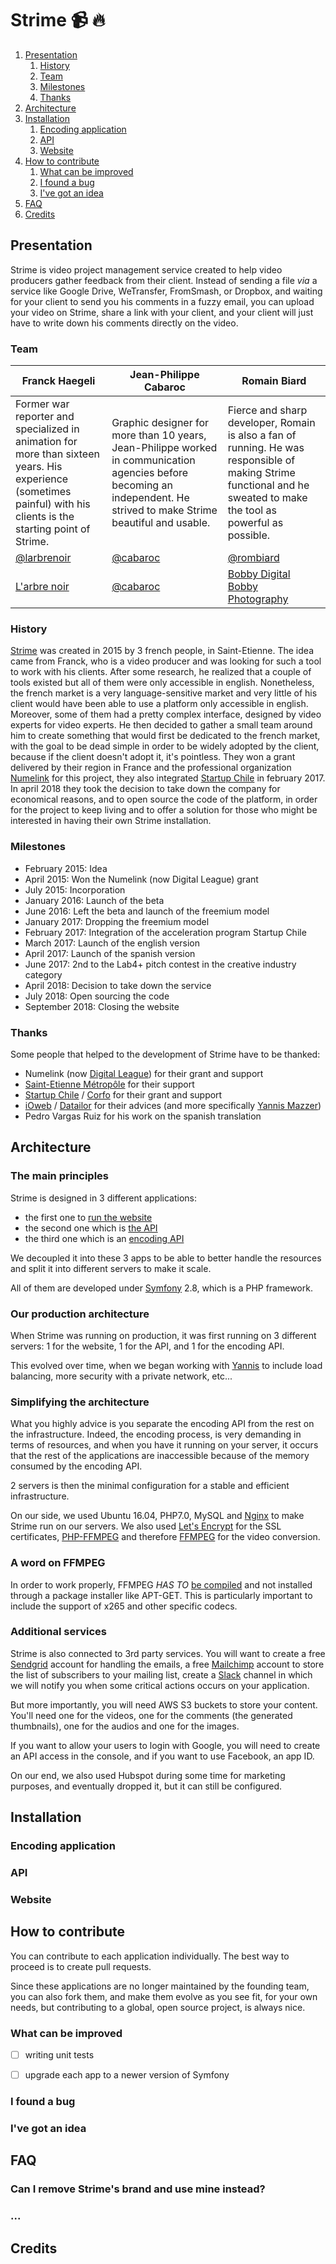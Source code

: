 # Strime :video_camera: :fire:

1. [Presentation](#presentation)
    1. [History](#history)
    2. [Team](#team)
    3. [Milestones](#milestones)
    4. [Thanks](#thanks)
2. [Architecture](#architecture)
3. [Installation](#installation)
    1. [Encoding application](#encoding-application)
    2. [API](#api)
    3. [Website](#website)
4. [How to contribute](#how-to-contribute)
    1. [What can be improved](#what-can-be-improved)
    2. [I found a bug](#i-found-a-bug)
    3. [I've got an idea](#ive-got-an-idea)
5. [FAQ](#faq)
6. [Credits](#credits)


## Presentation

Strime is video project management service created to help video producers gather feedback from their client. Instead of sending a file *via* a service like Google Drive, WeTransfer, FromSmash, or Dropbox, and waiting for your client to send you his comments in a fuzzy email, you can upload your video on Strime, share a link with your client, and your client will just have to write down his comments directly on the video.


### Team

Franck Haegeli | Jean-Philippe Cabaroc | Romain Biard
-------------- | --------------------- | ------------
Former war reporter and specialized in animation for more than sixteen years. His experience (sometimes painful) with his clients is the starting point of Strime. | Graphic designer for more than 10 years, Jean-Philippe worked in communication agencies before becoming an independent. He strived to make Strime beautiful and usable. | Fierce and sharp developer, Romain is also a fan of running. He was responsible of making Strime functional and he sweated to make the tool as powerful as possible.
[@larbrenoir](https://twitter.com/larbrenoir) | [@cabaroc](https://twitter.com/cabaroc) | [@rombiard](https://www.twitter.com/rombiard)
[L'arbre noir](www.larbrenoir.fr) | [@cabaroc](https://cabaroc.com/) | [Bobby Digital](https://www.bobbydigital.io/en)<br />[Bobby Photography](https://www.bobby-photography.com/en)


### History

[Strime](https://www.strime.io) was created in 2015 by 3 french people, in Saint-Etienne. The idea came from Franck, who is a video producer and was looking for such a tool to work with his clients. After some research, he realized that a couple of tools existed but all of them were only accessible in english. Nonetheless, the french market is a very language-sensitive market and very little of his client would have been able to use a platform only accessible in english.
Moreover, some of them had a pretty complex interface, designed by video experts for video experts.
He then decided to gather a small team around him to create something that would first be dedicated to the french market, with the goal to be dead simple in order to be widely adopted by the client, because if the client doesn't adopt it, it's pointless.
They won a grant delivered by their region in France and the professional organization [Numelink](http://www.digital-league.org/) for this project, they also integrated [Startup Chile](http://www.startupchile.org/) in february 2017.
In april 2018 they took the decision to take down the company for economical reasons, and to open source the code of the platform, in order for the project to keep living and to offer a solution for those who might be interested in having their own Strime installation.


### Milestones

- February 2015: Idea
- April 2015: Won the Numelink (now Digital League) grant
- July 2015: Incorporation
- January 2016: Launch of the beta
- June 2016: Left the beta and launch of the freemium model
- January 2017: Dropping the freemium model
- February 2017: Integration of the acceleration program Startup Chile
- March 2017: Launch of the english version
- April 2017: Launch of the spanish version
- June 2017: 2nd to the Lab4+ pitch contest in the creative industry category
- April 2018: Decision to take down the service
- July 2018: Open sourcing the code
- September 2018: Closing the website


### Thanks

Some people that helped to the development of Strime have to be thanked:
- Numelink (now [Digital League]((http://www.digital-league.org/))) for their grant and support
- [Saint-Etienne Métropôle](https://www.saint-etienne-metropole.fr) for their support
- [Startup Chile](http://www.startupchile.org/) / [Corfo](https://www.corfo.cl/) for their grant and support
- [iOweb](https://www.ioweb.fr/) / [Datailor](http://www.datailor.fr/) for their advices (and more specifically [Yannis Mazzer](https://github.com/ymazzer))
- Pedro Vargas Ruiz for his work on the spanish translation


## Architecture

### The main principles

Strime is designed in 3 different applications:
- the first one to [run the website](https://github.com/strimeapp/frontend)
- the second one which is [the API](https://github.com/strimeapp/api)
- the third one which is an [encoding API](https://github.com/strimeapp/encoding-api)

We decoupled it into these 3 apps to be able to better handle the resources and split it into different servers to make it scale.

All of them are developed under [Symfony](https://symfony.com/) 2.8, which is a PHP framework.

### Our production architecture

When Strime was running on production, it was first running on 3 different servers: 1 for the website, 1 for the API, and 1 for the encoding API.

This evolved over time, when we began working with [Yannis](https://github.com/ymazzer) to include load balancing, more security with a private network, etc...

### Simplifying the architecture

What you highly advice is you separate the encoding API from the rest on the infrastructure. Indeed, the encoding process, is very demanding in terms of resources, and when you have it running on your server, it occurs that the rest of the applications are inaccessible because of the memory consumed by the encoding API.

2 servers is then the minimal configuration for a stable and efficient infrastructure.

On our side, we used Ubuntu 16.04, PHP7.0, MySQL and [Nginx](https://www.nginx.com/) to make Strime run on our servers. We also used [Let's Encrypt](https://letsencrypt.org/) for the SSL certificates, [PHP-FFMPEG](https://github.com/php-ffmpeg/php-ffmpeg) and therefore [FFMPEG](https://ffmpeg.org/) for the video conversion.

### A word on FFMPEG

In order to work properly, FFMPEG _HAS TO_ [be compiled](https://trac.ffmpeg.org/wiki/CompilationGuide) and not installed through a package installer like APT-GET. This is particularly important to include the support of x265 and other specific codecs.

### Additional services

Strime is also connected to 3rd party services. You will want to create a free [Sendgrid](https://sendgrid.com/) account for handling the emails, a free [Mailchimp](https://mailchimp.com/) account to store the list of subscribers to your mailing list, create a [Slack](https://slack.com/) channel in which we will notify you when some critical actions occurs on your application.

But more importantly, you will need AWS S3 buckets to store your content. You'll need one for the videos, one for the comments (the generated thumbnails), one for the audios and one for the images.

If you want to allow your users to login with Google, you will need to create an API access in the console, and if you want to use Facebook, an app ID.

On our end, we also used Hubspot during some time for marketing purposes, and eventually dropped it, but it can still be configured.

## Installation


### Encoding application


### API


### Website


## How to contribute

You can contribute to each application individually. The best way to proceed is to create pull requests.

Since these applications are no longer maintained by the founding team, you can also fork them, and make them evolve as you see fit, for your own needs, but contributing to a global, open source project, is always nice.


### What can be improved

- [ ] writing unit tests
- [ ] upgrade each app to a newer version of Symfony


### I found a bug


### I've got an idea


## FAQ


### Can I remove Strime's brand and use mine instead?


### ...


## Credits

